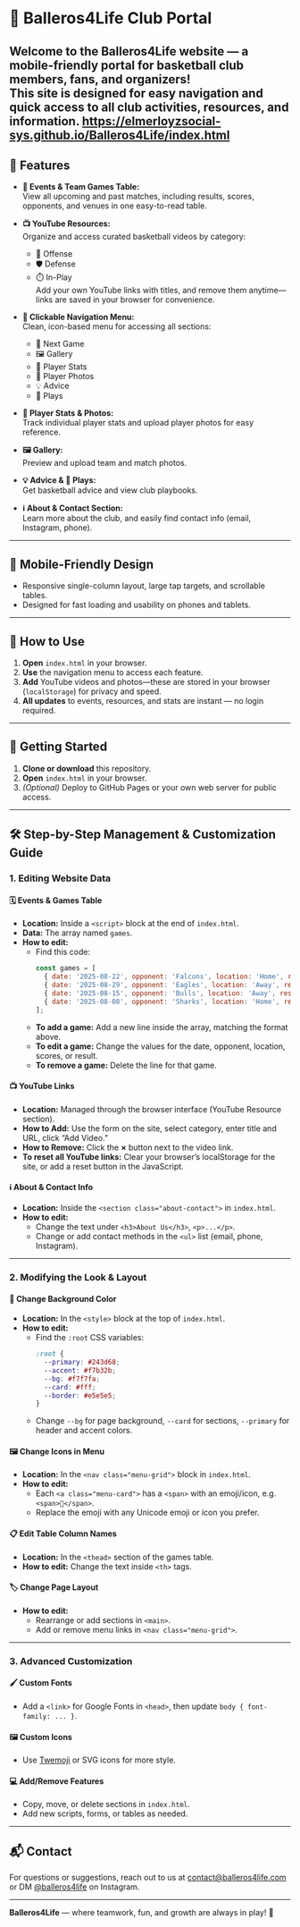 # 🏀 Balleros4Life Club Portal

Welcome to the **Balleros4Life** website — a mobile-friendly portal for basketball club members, fans, and organizers!  
This site is designed for easy navigation and quick access to all club activities, resources, and information.
https://elmerloyzsocial-sys.github.io/Balleros4Life/index.html
---

## 🌟 Features

- **📅 Events & Team Games Table:**  
  View all upcoming and past matches, including results, scores, opponents, and venues in one easy-to-read table.

- **📺 YouTube Resources:**  
  Organize and access curated basketball videos by category:
    - 🏀 Offense
    - 🛡️ Defense
    - ⏱️ In-Play  
  Add your own YouTube links with titles, and remove them anytime—links are saved in your browser for convenience.

- **🔗 Clickable Navigation Menu:**  
  Clean, icon-based menu for accessing all sections:
    - 🏀 Next Game
    - 🖼️ Gallery
    - 👤 Player Stats
    - 🤳 Player Photos
    - 💡 Advice
    - 📖 Plays

- **👤 Player Stats & Photos:**  
  Track individual player stats and upload player photos for easy reference.

- **🖼️ Gallery:**  
  Preview and upload team and match photos.

- **💡 Advice & 📖 Plays:**  
  Get basketball advice and view club playbooks.

- **ℹ️ About & Contact Section:**  
  Learn more about the club, and easily find contact info (email, Instagram, phone).

---

## 📱 Mobile-Friendly Design

- Responsive single-column layout, large tap targets, and scrollable tables.
- Designed for fast loading and usability on phones and tablets.

---

## 🚀 How to Use

1. **Open** `index.html` in your browser.
2. **Use** the navigation menu to access each feature.
3. **Add** YouTube videos and photos—these are stored in your browser (`localStorage`) for privacy and speed.
4. **All updates** to events, resources, and stats are instant — no login required.

---

## 🏁 Getting Started

1. **Clone or download** this repository.
2. **Open** `index.html` in your browser.
3. *(Optional)* Deploy to GitHub Pages or your own web server for public access.

---

## 🛠️ Step-by-Step Management & Customization Guide

### 1. **Editing Website Data**

#### 🗓️ **Events & Games Table**
- **Location:** Inside a `<script>` block at the end of `index.html`.
- **Data:** The array named `games`.
- **How to edit:**
  - Find this code:
    ```javascript
    const games = [
      { date: '2025-08-22', opponent: 'Falcons', location: 'Home', result: null, ourScore: null, oppScore: null },
      { date: '2025-08-29', opponent: 'Eagles', location: 'Away', result: null, ourScore: null, oppScore: null },
      { date: '2025-08-15', opponent: 'Bulls', location: 'Away', result: 'Win', ourScore: 88, oppScore: 75 },
      { date: '2025-08-08', opponent: 'Sharks', location: 'Home', result: 'Loss', ourScore: 65, oppScore: 70 }
    ];
    ```
  - **To add a game:** Add a new line inside the array, matching the format above.
  - **To edit a game:** Change the values for the date, opponent, location, scores, or result.
  - **To remove a game:** Delete the line for that game.

#### 📺 **YouTube Links**
- **Location:** Managed through the browser interface (YouTube Resource section).
- **How to Add:** Use the form on the site, select category, enter title and URL, click “Add Video.”
- **How to Remove:** Click the **×** button next to the video link.
- **To reset all YouTube links:** Clear your browser’s localStorage for the site, or add a reset button in the JavaScript.

#### ℹ️ **About & Contact Info**
- **Location:** Inside the `<section class="about-contact">` in `index.html`.
- **How to edit:**
  - Change the text under `<h3>About Us</h3>`, `<p>...</p>`.
  - Change or add contact methods in the `<ul>` list (email, phone, Instagram).

---

### 2. **Modifying the Look & Layout**

#### 🎨 **Change Background Color**
- **Location:** In the `<style>` block at the top of `index.html`.
- **How to edit:**
  - Find the `:root` CSS variables:
    ```css
    :root {
      --primary: #243d68;
      --accent: #f7b32b;
      --bg: #f7f7fa;
      --card: #fff;
      --border: #e5e5e5;
    }
    ```
  - Change `--bg` for page background, `--card` for sections, `--primary` for header and accent colors.

#### 🖼️ **Change Icons in Menu**
- **Location:** In the `<nav class="menu-grid">` block in `index.html`.
- **How to edit:**
  - Each `<a class="menu-card">` has a `<span>` with an emoji/icon, e.g. `<span>🏀</span>`.
  - Replace the emoji with any Unicode emoji or icon you prefer.

#### 📋 **Edit Table Column Names**
- **Location:** In the `<thead>` section of the games table.
- **How to edit:** Change the text inside `<th>` tags.

#### 🏷️ **Change Page Layout**
- **How to edit:**  
  - Rearrange or add sections in `<main>`.
  - Add or remove menu links in `<nav class="menu-grid">`.

---

### 3. **Advanced Customization**

#### 🖌️ **Custom Fonts**
- Add a `<link>` for Google Fonts in `<head>`, then update `body { font-family: ... }`.

#### 🖼️ **Custom Icons**
- Use [Twemoji](https://twemoji.twitter.com/) or SVG icons for more style.

#### 💻 **Add/Remove Features**
- Copy, move, or delete sections in `index.html`.
- Add new scripts, forms, or tables as needed.

---

## 📬 Contact

For questions or suggestions, reach out to us at [contact@balleros4life.com](mailto:contact@balleros4life.com)  
or DM [@balleros4life](https://instagram.com/balleros4life) on Instagram.

---

**Balleros4Life** — where teamwork, fun, and growth are always in play! 🏀
